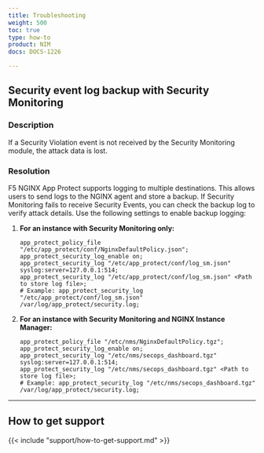 ```yaml
---
title: Troubleshooting
weight: 500
toc: true
type: how-to
product: NIM
docs: DOCS-1226

---
```


## Security event log backup with Security Monitoring

### Description

If a Security Violation event is not received by the Security Monitoring module, the attack data is lost.

### Resolution

F5 NGINX App Protect supports logging to multiple destinations. This allows users to send logs to the NGINX agent and store a backup. If Security Monitoring fails to receive Security Events, you can check the backup log to verify attack details. Use the following settings to enable backup logging:

1. **For an instance with Security Monitoring only:**

   ```nginx
   app_protect_policy_file "/etc/app_protect/conf/NginxDefaultPolicy.json";
   app_protect_security_log_enable on;
   app_protect_security_log "/etc/app_protect/conf/log_sm.json" syslog:server=127.0.0.1:514;
   app_protect_security_log "/etc/app_protect/conf/log_sm.json" <Path to store log file>;
   # Example: app_protect_security_log "/etc/app_protect/conf/log_sm.json" /var/log/app_protect/security.log;
   ```

2. **For an instance with Security Monitoring and NGINX Instance Manager:**

   ```nginx
   app_protect_policy_file "/etc/nms/NginxDefaultPolicy.tgz";
   app_protect_security_log_enable on;
   app_protect_security_log "/etc/nms/secops_dashboard.tgz" syslog:server=127.0.0.1:514;
   app_protect_security_log "/etc/nms/secops_dashboard.tgz" <Path to store log file>;
   # Example: app_protect_security_log "/etc/nms/secops_dashboard.tgz" /var/log/app_protect/security.log;
   ```

---

## How to get support

{{< include "support/how-to-get-support.md" >}}

